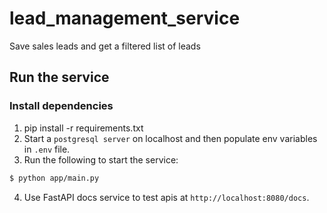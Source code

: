 # lead_management_service

Save sales leads and get a filtered list of leads

## Run the service

### Install dependencies

1. pip install -r requirements.txt
2. Start a `postgresql server` on localhost and then populate env variables in `.env` file.
3. Run the following to start the service:

```bash
$ python app/main.py
```

4. Use FastAPI docs service to test apis at `http://localhost:8080/docs`.
